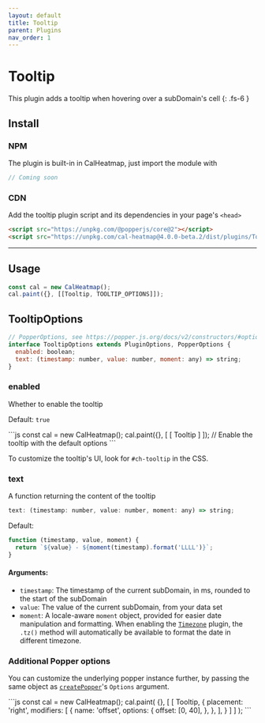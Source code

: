 ```yaml
---
layout: default
title: Tooltip
parent: Plugins
nav_order: 1
---
```


# Tooltip

This plugin adds a tooltip when hovering over a subDomain's cell
{: .fs-6 }

## Install

### NPM

The plugin is built-in in CalHeatmap, just import the module with

```js
// Coming soon
```

### CDN

Add the tooltip plugin script and its dependencies in your page's `<head>`

```html
<script src="https://unpkg.com/@popperjs/core@2"></script>
<script src="https://unpkg.com/cal-heatmap@4.0.0-beta.2/dist/plugins/Tooltip.min.js"></script>
```

<hr/>

## Usage

```js
const cal = new CalHeatmap();
cal.paint({}, [[Tooltip, TOOLTIP_OPTIONS]]);
```

## TooltipOptions

```js
// PopperOptions, see https://popper.js.org/docs/v2/constructors/#options
interface TooltipOptions extends PluginOptions, PopperOptions {
  enabled: boolean;
  text: (timestamp: number, value: number, moment: any) => string;
}
```

### enabled

Whether to enable the tooltip

Default: `true`

<div class="code-example">
  <div id="tooltip-example-1"></div>
  <script>
    (function () {
       const cal = new CalHeatmap();
       cal.paint({ range: 1, itemSelector: '#tooltip-example-1' }, [[Tooltip]]);
     })()
  </script>
</div>
```js
const cal = new CalHeatmap();
cal.paint({}, [ [ Tooltip ] ]); // Enable the tooltip with the default options
```

To customize the tooltip's UI, look for `#ch-tooltip` in the CSS.

### text

A function returning the content of the tooltip

```js
text: (timestamp: number, value: number, moment: any) => string;
```

Default:

```js
function (timestamp, value, moment) {
  return `${value} - ${moment(timestamp).format('LLLL')}`;
}
```

#### Arguments:

- `timestamp`: The timestamp of the current subDomain, in ms, rounded to the start of the subDomain
- `value`: The value of the current subDomain, from your data set
- `moment`: A locale-aware `moment` object, provided for easier date manipulation and formatting. When enabling the [`Timezone`](/plugins/timezone.html) plugin, the `.tz()` method will automatically be available to format the date in different timezone.

### Additional Popper options

You can customize the underlying popper instance further,
by passing the same object as [`createPopper`](https://popper.js.org/docs/v2/constructors/#options)'s `Options` argument.

<div class="code-example">
  <div id="tooltip-example-2"></div>
  <script>
    (function () {
       const cal = new CalHeatmap();
       cal.paint({ range: 1, itemSelector: '#tooltip-example-2' }, [[Tooltip, { placement: 'right', modifiers: [{ name: 'offset', options: {offset: [0, 40]}}] }]]);
      })();
  </script>
</div>
```js
const cal = new CalHeatmap();
cal.paint(
  {},
  [
    [
      Tooltip,
      {
        placement: 'right',
        modifiers: [
          {
            name: 'offset',
            options: {
              offset: [0, 40],
            },
          },
        ],
      }
    ]
  ]
);
```
